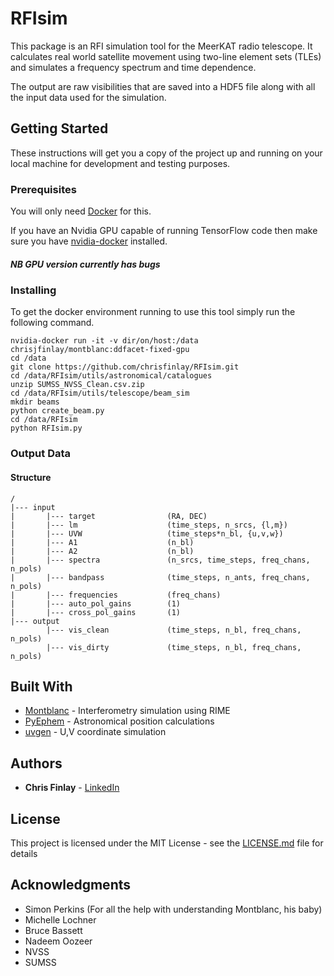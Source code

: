 # RFIsim

This package is an RFI simulation tool for the MeerKAT radio telescope. It calculates real world satellite movement using two-line element sets (TLEs) and simulates a frequency spectrum and time dependence.

The output are raw visibilities that are saved into a HDF5 file along with all the input data used for the simulation.

## Getting Started

These instructions will get you a copy of the project up and running on your local machine for development and testing purposes.

### Prerequisites

You will only need [Docker](https://docs.docker.com/install/) for this.

If you have an Nvidia GPU capable of running TensorFlow code then make sure you have [nvidia-docker](https://github.com/NVIDIA/nvidia-docker) installed.

##### NB GPU version currently has bugs

### Installing

To get the docker environment running to use this tool simply run the following command.

```
nvidia-docker run -it -v dir/on/host:/data chrisjfinlay/montblanc:ddfacet-fixed-gpu
cd /data
git clone https://github.com/chrisfinlay/RFIsim.git
cd /data/RFIsim/utils/astronomical/catalogues
unzip SUMSS_NVSS_Clean.csv.zip
cd /data/RFIsim/utils/telescope/beam_sim
mkdir beams
python create_beam.py
cd /data/RFIsim
python RFIsim.py
```

### Output Data

#### Structure
```
/
|--- input
|       |--- target                (RA, DEC)
|       |--- lm                    (time_steps, n_srcs, {l,m})
|       |--- UVW                   (time_steps*n_bl, {u,v,w})
|       |--- A1                    (n_bl)
|       |--- A2                    (n_bl)
|       |--- spectra               (n_srcs, time_steps, freq_chans, n_pols)
|       |--- bandpass              (time_steps, n_ants, freq_chans, n_pols)
|       |--- frequencies           (freq_chans)
|       |--- auto_pol_gains        (1)
|       |--- cross_pol_gains       (1)
|--- output
        |--- vis_clean             (time_steps, n_bl, freq_chans, n_pols)
        |--- vis_dirty             (time_steps, n_bl, freq_chans, n_pols)
```

## Built With

* [Montblanc](https://github.com/ska-sa/montblanc/) - Interferometry simulation using RIME
* [PyEphem](https://rhodesmill.org/pyephem/) - Astronomical position calculations
* [uvgen](https://github.com/SpheMakh/uvgen) - U,V coordinate simulation

## Authors

* **Chris Finlay** - [LinkedIn](https://www.linkedin.com/in/chris-finlay/)

## License

This project is licensed under the MIT License - see the [LICENSE.md](LICENSE.md) file for details

## Acknowledgments

* Simon Perkins (For all the help with understanding Montblanc, his baby)
* Michelle Lochner
* Bruce Bassett
* Nadeem Oozeer
* NVSS
* SUMSS
